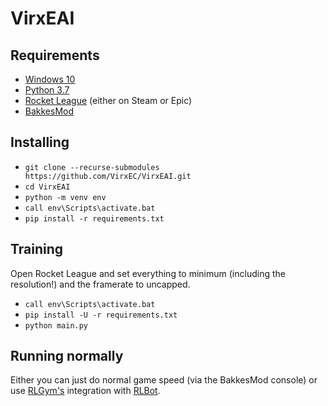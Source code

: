 # VirxEAI

## Requirements

+ [Windows 10](https://www.microsoft.com/en-us/software-download/windows10)
+ [Python 3.7](https://www.python.org/downloads/release/python-379/)
+ [Rocket League](https://www.rocketleague.com/) (either on Steam or Epic)
+ [BakkesMod](https://www.bakkesmod.com/)

## Installing

+ `git clone --recurse-submodules https://github.com/VirxEC/VirxEAI.git`
+ `cd VirxEAI`
+ `python -m venv env`
+ `call env\Scripts\activate.bat`
+ `pip install -r requirements.txt`

## Training

Open Rocket League and set everything to minimum (including the resolution!) and the framerate to uncapped.

+ `call env\Scripts\activate.bat`
+ `pip install -U -r requirements.txt`
+ `python main.py`

## Running normally

Either you can just do normal game speed (via the BakkesMod console) or use [RLGym's](https://rlgym.github.io/index.html) integration with [RLBot](http://rlbot.org/).

